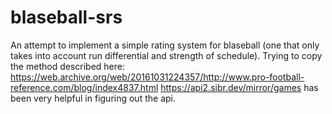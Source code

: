 # blaseball-srs

An attempt to implement a simple rating system for blaseball (one that only takes into account run differential and strength of schedule).
Trying to copy the method described here: <https://web.archive.org/web/20161031224357/http://www.pro-football-reference.com/blog/index4837.html>
<https://api2.sibr.dev/mirror/games> has been very helpful in figuring out the api.
